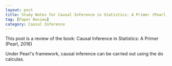 ```yaml
---
layout: post
title: Study Notes for Causal Inference in Statistics: A Primer (Pearl, 2016)
tag: [Paper Review]
category: Causal Inference
---
```



This post is a review of the book: Causal Inference in Statistics: A Primer (Pearl, 2016)

Under Pearl's framework, causal inference can be carried out using the do calculas. 
<!--stackedit_data:
eyJoaXN0b3J5IjpbODU3NDM5MzY2XX0=
-->